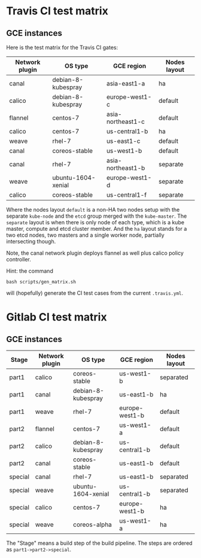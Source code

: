 Travis CI test matrix
=====================

GCE instances
-------------

Here is the test matrix for the Travis CI gates:

|           Network plugin|                  OS type|               GCE region|             Nodes layout|
|-------------------------|-------------------------|-------------------------|-------------------------|
|                    canal|       debian-8-kubespray|             asia-east1-a|                       ha|
|                   calico|       debian-8-kubespray|           europe-west1-c|                  default|
|                  flannel|                 centos-7|        asia-northeast1-c|                  default|
|                   calico|                 centos-7|            us-central1-b|                       ha|
|                    weave|                   rhel-7|               us-east1-c|                  default|
|                    canal|            coreos-stable|               us-west1-b|                  default|
|                    canal|                   rhel-7|        asia-northeast1-b|                 separate|
|                    weave|       ubuntu-1604-xenial|           europe-west1-d|                 separate|
|                   calico|            coreos-stable|            us-central1-f|                 separate|

Where the nodes layout `default` is a non-HA two nodes setup with the separate `kube-node`
and the `etcd` group merged with the `kube-master`. The `separate` layout is when
there is only node of each type, which is a kube master, compute and etcd cluster member.
And the `ha` layout stands for a two etcd nodes, two masters and a single worker node,
partially intersecting though.

Note, the canal network plugin deploys flannel as well plus calico policy controller.

Hint: the command
```
bash scripts/gen_matrix.sh
```
will (hopefully) generate the CI test cases from the current ``.travis.yml``.

Gitlab CI test matrix
=====================

GCE instances
-------------

|               Stage|      Network plugin|             OS type|          GCE region|        Nodes layout
|--------------------|--------------------|--------------------|--------------------|--------------------|
|               part1|              calico|       coreos-stable|          us-west1-b|           separated|
|               part1|               canal|  debian-8-kubespray|          us-east1-b|                  ha|
|               part1|               weave|              rhel-7|      europe-west1-b|             default|
|               part2|             flannel|            centos-7|          us-west1-a|             default|
|               part2|              calico|  debian-8-kubespray|       us-central1-b|             default|
|               part2|               canal|       coreos-stable|          us-east1-b|             default|
|             special|               canal|              rhel-7|          us-east1-b|           separated|
|             special|               weave|  ubuntu-1604-xenial|       us-central1-b|           separated|
|             special|              calico|            centos-7|      europe-west1-b|                  ha|
|             special|               weave|        coreos-alpha|          us-west1-a|                  ha|

The "Stage" means a build step of the build pipeline. The steps are ordered as `part1->part2->special`.
